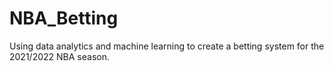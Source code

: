 # NBA_Betting
Using data analytics and machine learning to create a betting system for the 2021/2022 NBA season.
